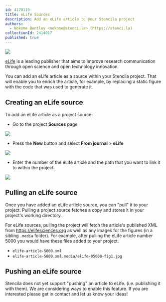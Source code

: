 ```yaml
---
id: 4170119
title: eLife Sources
description: Add an eLife article to your Stencila project
authors:
  - Nokome Bentley <nokome@stenci.la> (https://stenci.la)
collectionId: 2414017
published: true
---
```


![](https://elifesciences.org/assets/patterns/img/patterns/organisms/elife-logo-xs@1x.24c98c55.png)

[eLife](https://elifesciences.org) is a leading publisher that aims to improve research communication through open science and open technology innovation.

You can add an eLife article as a source within your Stencila project. That will enable you to enrich the article, for example, by replacing a static figure with the code that was used to generate it.

## Creating an eLife source

To add an eLife article as a project source:

* Go to the project **Sources** page

![](http://stencila.github.io/hub/manager/snaps/project-sources-menu-item.png)

* Press the **New** button and select **From journal** > **eLife**

![](http://stencila.github.io/hub/manager/snaps/project-sources-new-button.png)

* Enter the number of the eLife article and the path that you want to link it to within the project.

![](http://stencila.github.io/hub/manager/snaps/project-sources-new-elife.png)

## Pulling an eLife source

Once you have added an eLife article source, you can "pull" it to your project. Pulling a project source fetches a copy and stores it in your project's working directory.

For eLife sources, pulling the project will fetch the article's published XML from https://elifesciences.org as well as any images for the figures (in a sibling `.media` folder). For example, after pulling the eLife article number 5000 you would have these files added to your project.

- `elife-article-5000.xml`
- `elife-article-5000.xml.media/elife-05000-fig1.jpg`

## Pushing an eLife source

Stencila does not yet support "pushing" an article to eLife. (i.e. publishing it with them). We are considering ways to enable this feature. If you are interested please get in contact and let us know your ideas!
